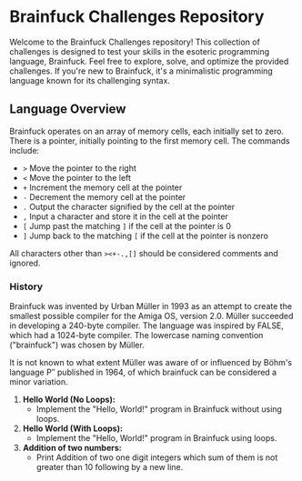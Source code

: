 # Brainfuck Challenges Repository

Welcome to the Brainfuck Challenges repository! This collection of challenges is designed to test your skills in the esoteric programming language, Brainfuck. Feel free to explore, solve, and optimize the provided challenges. If you're new to Brainfuck, it's a minimalistic programming language known for its challenging syntax.

## Language Overview

Brainfuck operates on an array of memory cells, each initially set to zero. There is a pointer, initially pointing to the first memory cell. The commands include:

- `>` Move the pointer to the right
- `<` Move the pointer to the left
- `+` Increment the memory cell at the pointer
- `-` Decrement the memory cell at the pointer
- `.` Output the character signified by the cell at the pointer
- `,` Input a character and store it in the cell at the pointer
- `[` Jump past the matching `]` if the cell at the pointer is 0
- `]` Jump back to the matching `[` if the cell at the pointer is nonzero

All characters other than `><+-.,[]` should be considered comments and ignored.

### History

Brainfuck was invented by Urban Müller in 1993 as an attempt to create the smallest possible compiler for the Amiga OS, version 2.0. Müller succeeded in developing a 240-byte compiler. The language was inspired by FALSE, which had a 1024-byte compiler. The lowercase naming convention ("brainfuck") was chosen by Müller.

It is not known to what extent Müller was aware of or influenced by Böhm's language P′′ published in 1964, of which brainfuck can be considered a minor variation.


1. **Hello World (No Loops):**
   - Implement the "Hello, World!" program in Brainfuck without using loops.
2. **Hello World (With Loops):**
   - Implement the "Hello, World!" program in Brainfuck using loops.
3. **Addition of two numbers:**
   - Print Addition of two one digit integers which sum of them is not greater than 10 following by a new line.
